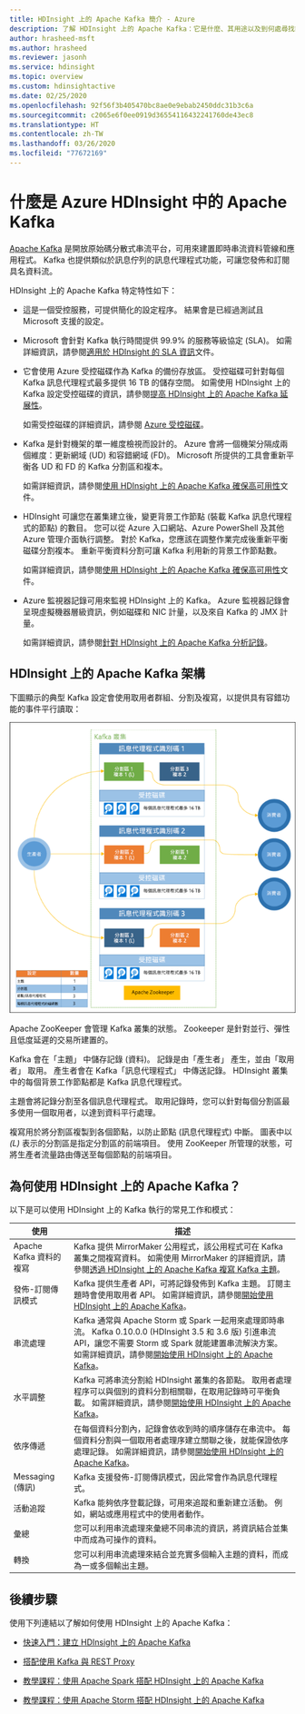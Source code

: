```yaml
---
title: HDInsight 上的 Apache Kafka 簡介 - Azure
description: 了解 HDInsight 上的 Apache Kafka：它是什麼、其用途以及到何處尋找範例和入門資訊。
author: hrasheed-msft
ms.author: hrasheed
ms.reviewer: jasonh
ms.service: hdinsight
ms.topic: overview
ms.custom: hdinsightactive
ms.date: 02/25/2020
ms.openlocfilehash: 92f56f3b405470bc8ae0e9ebab2450ddc31b3c6a
ms.sourcegitcommit: c2065e6f0ee0919d36554116432241760de43ec8
ms.translationtype: HT
ms.contentlocale: zh-TW
ms.lasthandoff: 03/26/2020
ms.locfileid: "77672169"
---
```

# <a name="what-is-apache-kafka-in-azure-hdinsight"></a>什麼是 Azure HDInsight 中的 Apache Kafka

[Apache Kafka](https://kafka.apache.org) 是開放原始碼分散式串流平台，可用來建置即時串流資料管線和應用程式。 Kafka 也提供類似於訊息佇列的訊息代理程式功能，可讓您發佈和訂閱具名資料流。

HDInsight 上的 Apache Kafka 特定特性如下：

* 這是一個受控服務，可提供簡化的設定程序。 結果會是已經過測試且 Microsoft 支援的設定。

* Microsoft 會針對 Kafka 執行時間提供 99.9% 的服務等級協定 (SLA)。 如需詳細資訊，請參閱[適用於 HDInsight 的 SLA 資訊](https://azure.microsoft.com/support/legal/sla/hdinsight/v1_0/)文件。

* 它會使用 Azure 受控磁碟作為 Kafka 的備份存放區。 受控磁碟可針對每個 Kafka 訊息代理程式最多提供 16 TB 的儲存空間。 如需使用 HDInsight 上的 Kafka 設定受控磁碟的資訊，請參閱[提高 HDInsight 上的 Apache Kafka 延展性](apache-kafka-scalability.md)。

    如需受控磁碟的詳細資訊，請參閱 [Azure 受控磁碟](../../virtual-machines/windows/managed-disks-overview.md)。

* Kafka 是針對機架的單一維度檢視而設計的。 Azure 會將一個機架分隔成兩個維度：更新網域 (UD) 和容錯網域 (FD)。 Microsoft 所提供的工具會重新平衡各 UD 和 FD 的 Kafka 分割區和複本。

    如需詳細資訊，請參閱[使用 HDInsight 上的 Apache Kafka 確保高可用性](apache-kafka-high-availability.md)文件。

* HDInsight 可讓您在叢集建立後，變更背景工作節點 (裝載 Kafka 訊息代理程式的節點) 的數目。 您可以從 Azure 入口網站、Azure PowerShell 及其他 Azure 管理介面執行調整。 對於 Kafka，您應該在調整作業完成後重新平衡磁碟分割複本。 重新平衡資料分割可讓 Kafka 利用新的背景工作節點數。

    如需詳細資訊，請參閱[使用 HDInsight 上的 Apache Kafka 確保高可用性](apache-kafka-high-availability.md)文件。

* Azure 監視器記錄可用來監視 HDInsight 上的 Kafka。 Azure 監視器記錄會呈現虛擬機器層級資訊，例如磁碟和 NIC 計量，以及來自 Kafka 的 JMX 計量。

    如需詳細資訊，請參閱[針對 HDInsight 上的 Apache Kafka 分析記錄](apache-kafka-log-analytics-operations-management.md)。

## <a name="apache-kafka-on-hdinsight-architecture"></a>HDInsight 上的 Apache Kafka 架構

下圖顯示的典型 Kafka 設定會使用取用者群組、分割及複寫，以提供具有容錯功能的事件平行讀取：

![Kafka 叢集設定圖表](./media/apache-kafka-introduction/kafka-cluster-diagram.png)

Apache ZooKeeper 會管理 Kafka 叢集的狀態。 Zookeeper 是針對並行、彈性且低度延遲的交易所建置的。

Kafka 會在「主題」  中儲存記錄 (資料)。 記錄是由「產生者」  產生，並由「取用者」  取用。 產生者會在 Kafka「訊息代理程式」  中傳送記錄。 HDInsight 叢集中的每個背景工作節點都是 Kafka 訊息代理程式。

主題會將記錄分割至各個訊息代理程式。 取用記錄時，您可以針對每個分割區最多使用一個取用者，以達到資料平行處理。

複寫用於將分割區複製到各個節點，以防止節點 (訊息代理程式) 中斷。 圖表中以 *(L)* 表示的分割區是指定分割區的前端項目。 使用 ZooKeeper 所管理的狀態，可將生產者流量路由傳送至每個節點的前端項目。

## <a name="why-use-apache-kafka-on-hdinsight"></a>為何使用 HDInsight 上的 Apache Kafka？

以下是可以使用 HDInsight 上的 Kafka 執行的常見工作和模式：

|使用 |描述 |
|---|---|
|Apache Kafka 資料的複寫|Kafka 提供 MirrorMaker 公用程式，該公用程式可在 Kafka 叢集之間複寫資料。 如需使用 MirrorMaker 的詳細資訊，請參閱[透過 HDInsight 上的 Apache Kafka 複寫 Kafka 主題](apache-kafka-mirroring.md)。|
|發佈-訂閱傳訊模式|Kafka 提供生產者 API，可將記錄發佈到 Kafka 主題。 訂閱主題時會使用取用者 API。 如需詳細資訊，請參閱[開始使用 HDInsight 上的 Apache Kafka](apache-kafka-get-started.md)。|
|串流處理|Kafka 通常與 Apache Storm 或 Spark 一起用來處理即時串流。 Kafka 0.10.0.0 (HDInsight 3.5 和 3.6 版) 引進串流 API，讓您不需要 Storm 或 Spark 就能建置串流解決方案。 如需詳細資訊，請參閱[開始使用 HDInsight 上的 Apache Kafka](apache-kafka-get-started.md)。|
|水平調整|Kafka 可將串流分割給 HDInsight 叢集的各節點。 取用者處理程序可以與個別的資料分割相關聯，在取用記錄時可平衡負載。 如需詳細資訊，請參閱[開始使用 HDInsight 上的 Apache Kafka](apache-kafka-get-started.md)。|
|依序傳遞|在每個資料分割內，記錄會依收到時的順序儲存在串流中。 每個資料分割與一個取用者處理序建立關聯之後，就能保證依序處理記錄。 如需詳細資訊，請參閱[開始使用 HDInsight 上的 Apache Kafka](apache-kafka-get-started.md)。|
|Messaging (傳訊)|Kafka 支援發佈-訂閱傳訊模式，因此常會作為訊息代理程式。|
|活動追蹤|Kafka 能夠依序登載記錄，可用來追蹤和重新建立活動。 例如，網站或應用程式中的使用者動作。|
|彙總|您可以利用串流處理來彙總不同串流的資訊，將資訊結合並集中而成為可操作的資料。|
|轉換|您可以利用串流處理來結合並充實多個輸入主題的資料，而成為一或多個輸出主題。|

## <a name="next-steps"></a>後續步驟

使用下列連結以了解如何使用 HDInsight 上的 Apache Kafka：

* [快速入門：建立 HDInsight 上的 Apache Kafka](apache-kafka-get-started.md)

* [搭配使用 Kafka 與 REST Proxy](rest-proxy.md)

* [教學課程：使用 Apache Spark 搭配 HDInsight 上的 Apache Kafka](../hdinsight-apache-spark-with-kafka.md)

* [教學課程：使用 Apache Storm 搭配 HDInsight 上的 Apache Kafka](../hdinsight-apache-storm-with-kafka.md)
